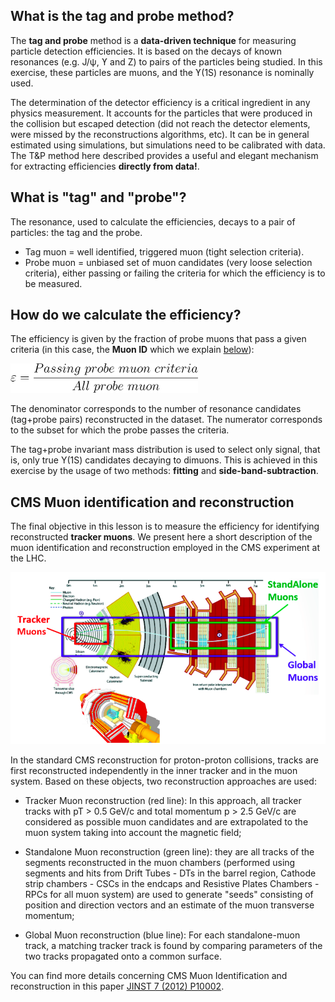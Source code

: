 ## What is the tag and probe method?

The **tag and probe** method is a **data-driven technique** for measuring particle detection efficiencies. It is based on the decays of known resonances (e.g. J/ψ, ϒ and Z) to pairs of the particles being studied. In this exercise, these particles are muons, and the ϒ(1S) resonance is nominally used.

The determination of the detector efficiency is a critical ingredient in any physics measurement. It accounts for the particles that were produced in the collision but escaped detection (did not reach the detector elements, were missed by the reconstructions algorithms, etc). It can be in general estimated using simulations, but simulations need to be calibrated with data. The T&P method here described provides a useful and elegant mechanism for extracting efficiencies **directly from data!**.

## What is "tag" and "probe"?

The resonance, used to calculate the efficiencies, decays to a pair of particles: the tag and the probe.

* Tag muon = well identified, triggered muon (tight selection criteria).
* Probe muon = unbiased set of muon candidates (very loose selection criteria), either passing or failing the criteria for which the efficiency is to be measured.

## How do we calculate the efficiency?

The efficiency is given by the fraction of probe muons that pass a given criteria (in this case, the **Muon ID** which we explain [below](#cms-muon-identification-reconstruction)):

<img width="300px" src="../../../../../images/analysis/cmsefficiency/efficiency.svg" alt="Efficiency equation">

The denominator corresponds to the number of resonance candidates (tag+probe pairs) reconstructed in the dataset. The numerator corresponds to the subset for which the probe passes the criteria.

The tag+probe invariant mass distribution is used to select only signal, that is, only true Y(1S) candidates decaying to dimuons. This is achieved in this exercise by the usage of two methods: **fitting** and **side-band-subtraction**.

## CMS Muon identification and reconstruction

The final objective in this lesson is to measure the efficiency for identifying reconstructed **tracker muons**.  We present here a short description of the muon identification and reconstruction employed in the CMS experiment at the LHC.

![CMS muon id](../../../../../images/analysis/cmsefficiency/muons_id.png)

In the standard CMS reconstruction for proton-proton collisions, tracks are first reconstructed independently in the inner tracker and in the muon system. Based on these objects, two reconstruction approaches are used:

* Tracker Muon reconstruction (red line): In this approach, all tracker tracks with pT > 0.5 GeV/c and total momentum p > 2.5 GeV/c are considered as possible muon candidates and are extrapolated to the muon system taking into account the magnetic field;

* Standalone Muon reconstruction (green line): they are all tracks of the segments reconstructed in the muon chambers (performed using segments and hits from Drift Tubes - DTs in the barrel region, Cathode strip chambers - CSCs in the endcaps and Resistive Plates Chambers - RPCs for all muon system) are used to generate "seeds" consisting of position and direction vectors and an estimate of the muon transverse momentum;

* Global Muon reconstruction (blue line): For each standalone-muon track, a matching tracker track is found by comparing parameters of the two tracks propagated onto a common surface.

You can find more details concerning CMS Muon Identification and reconstruction in this paper [JINST 7 (2012) P10002](https://doi.org/10.1088/1748-0221/7/10/P10002).